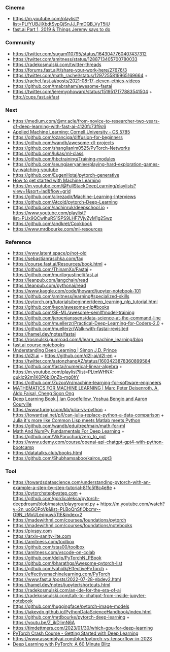### Cinema

- https://m.youtube.com/playlist?list=PLfYUBJiXbdtSvpQjSnJJ_PmDQB_VyT5iU
- [fast.ai Part 1, 2019 & Things Jeremy says to do](https://m.youtube.com/playlist?list=PLLvvXm0q8zUanHURpzuEVEyBD0aYsRVX6)

### Community

- https://twitter.com/sugam110795/status/1643047760407437312
- https://twitter.com/amitness/status/1288713405700780033
- https://radekosmulski.com/twitter-threads
- https://forums.fast.ai/t/share-your-work-here/27676/3
- https://twitter.com/math_rachel/status/1297255819965169664 + https://rachel.fast.ai/posts/2021-08-17-eleven-ethics-videos
- https://github.com/tmabraham/awesome-fastai
- https://twitter.com/jeremyphoward/status/1519517177883541504 + http://cups.fast.ai/fast

### Next

- https://medium.com/@mr.acle/from-novice-to-researcher-two-years-of-deep-learning-with-fast-ai-4120fc73f9c6
- [Applied Machine Learning: Cornell University - CS 5785](https://kuleshov-group.github.io/aml-website)
- https://github.com/ozanciga/diffusion-for-beginners
- https://github.com/wandb/awesome-dl-projects
- https://github.com/shanglianlm0525/PyTorch-Networks
- https://github.com/lukas/ml-class
- https://github.com/hbctraining/Training-modules
- https://github.com/seungjaeryanlee/playing-hard-exploration-games-by-watching-youtube
- https://github.com/EugenHotaj/pytorch-generative
- [How to get started with Machine Learning](https://m.youtube.com/watch?v=7q_OJvQQ7vY&list=PLBoQnSflObcmr--O9N_zMxULedpuw5TtE)
- https://m.youtube.com/@FullStackDeepLearning/playlists?view=1&sort=lad&flow=grid
- https://github.com/alirezadir/Machine-Learning-Interviews
- https://github.com/Atcold/pytorch-Deep-Learning
- https://github.com/sachinruk/deepschool.io + https://www.youtube.com/playlist?list=PLIx9QCwIhuRS1SPS9LHF7VjvZyM1g2Swz
- https://github.com/andkret/Cookbook
- https://www.mrdbourke.com/ml-resources

### Reference

- https://www.latent.space/p/not-old
- https://sebastianraschka.com/faq
- https://course.fast.ai/Resources/book.html + https://github.com/ThinamXx/Fastai + https://github.com/murilogustineli/fast.ai
- https://leanpub.com/langchain/read
- https://leanpub.com/pythonai/read
- https://www.kaggle.com/code/jhoward/jupyter-notebook-101
- https://github.com/amitness/learning#specialized-skills
- https://pytorch.org/tutorials/beginner/deep_learning_nlp_tutorial.html
- https://github.com/keon/awesome-nlp#books
- https://github.com/SE-ML/awesome-seml#model-training
- https://github.com/jeroenjanssens/data-science-at-the-command-line
- https://github.com/muellerzr/Practical-Deep-Learning-for-Coders-2.0 + https://github.com/muellerzr/Walk-with-fastai-revisited
- https://hamel.dev/notes/fastai
- https://rosmulski.gumroad.com/l/learn_machine_learning/blog
- [fast.ai course notebooks](https://github.com/fastai/course22)
- [Understanding Deep Learning | Simon J.D. Prince](https://udlbook.github.io/udlbook)
- https://d2l.ai + https://github.com/d2l-ai/d2l-en + https://twitter.com/astonzhangAZ/status/1603423878360899584
- https://github.com/fastai/numerical-linear-algebra + https://m.youtube.com/playlist?list=PLtmWHNX-gukIc92m1K0P6bIOnZb-mg0hY
- https://github.com/ZuzooVn/machine-learning-for-software-engineers
- [MATHEMATICS FOR MACHINE LEARNING | Marc Peter Deisenroth, A. Aldo Faisal, Cheng Soon Ong](https://mml-book.github.io/book/mml-book.pdf)
- [Deep Learning Book | Ian Goodfellow, Yoshua Bengio and Aaron Courville](https://github.com/janishar/mit-deep-learning-book-pdf)
- https://www.turing.com/kb/julia-vs-python + https://towardsai.net/p/l/can-julia-replace-python-a-data-comparison + [Julia it's more like Common Lisp meets Matlab meets Python](https://wandb.ai/wandb_fc/gradient-dissent/reports/The-story-of-Fast-ai-why-Python-is-not-the-future-of-ML-with-Jeremy-Howard--Vmlldzo2MzM2MTc?galleryTag=gradient-dissent)
- https://github.com/wandb/edu/tree/main/math-for-ml
- [Math And NumPy Fundamentals For Deep Learning](https://www.youtube.com/watch?v=5zbTnOd_53g&list=PL6UJrXaOPPcGhjObe79GaYzLV1Ss3pPxA&index=2) + https://github.com/VikParuchuri/zero_to_gpt
- https://www.udemy.com/course/openai-api-chatgpt-gpt4-with-python-bootcamp
- https://datatalks.club/books.html
- https://github.com/Shubhamsaboo/kairos_gpt3

### Tool

- https://towardsdatascience.com/understanding-pytorch-with-an-example-a-step-by-step-tutorial-81fc5f8c4e8e + https://pytorchstepbystep.com + https://github.com/gordicaleksa/pytorch-deepdream/blob/master/playground.py + https://m.youtube.com/watch?v=2n_uoGOPoVk&list=PLBoQnSflObcmr--O9N_zMxULedpuw5TtE&index=2
- https://madewithml.com/courses/foundations/pytorch
- https://madewithml.com/courses/foundations/notebooks
- https://pixspy.com
- https://arxiv-sanity-lite.com
- https://amitness.com/toolbox
- https://github.com/stas00/toolbox
- https://amitness.com/vscode-on-colab
- https://github.com/delip/PyTorchNLPBook
- https://github.com/bharathgs/Awesome-pytorch-list
- https://github.com/vahidk/EffectivePyTorch + https://effectivemachinelearning.com/PyTorch
- https://www.fast.ai/posts/2022-07-28-nbdev2.html
- https://hamel.dev/notes/jupyter/shortcuts.html
- https://radekosmulski.com/an-ide-for-the-era-of-ai
- https://radekosmulski.com/talk-to-chatgpt-from-inside-jupyter-notebook
- https://github.com/huggingface/pytorch-image-models
- https://jakevdp.github.io/PythonDataScienceHandbook/index.html
- https://github.com/mrdbourke/pytorch-deep-learning + https://youtu.be/Z_ikDlimN6A
- https://timdettmers.com/2023/01/30/which-gpu-for-deep-learning
- [PyTorch Crash Course - Getting Started with Deep Learning](https://colab.research.google.com/drive/1eiUBpmQ4m7Lbxqi2xth1jBaL61XTKdxp)
- https://www.assemblyai.com/blog/pytorch-vs-tensorflow-in-2023
- [Deep Learning with PyTorch: A 60 Minute Blitz](https://pytorch.org/tutorials/beginner/deep_learning_60min_blitz.html)
